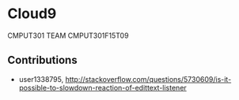 # Cloud9
CMPUT301 TEAM CMPUT301F15T09

## Contributions
- user1338795, http://stackoverflow.com/questions/5730609/is-it-possible-to-slowdown-reaction-of-edittext-listener
